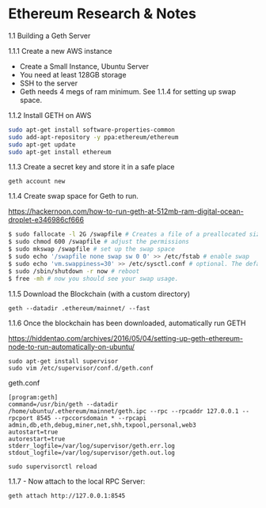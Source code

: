 # Ethereum Research & Notes

1.1 Building a Geth Server

1.1.1 Create a new AWS instance

 - Create a Small Instance, Ubuntu Server
 - You need at least 128GB storage
 - SSH to the server
 - Geth needs 4 megs of ram minimum. See 1.1.4 for setting up swap space.

1.1.2 Install GETH on AWS

```bash
sudo apt-get install software-properties-common
sudo add-apt-repository -y ppa:ethereum/ethereum
sudo apt-get update
sudo apt-get install ethereum
```

1.1.3 Create a secret key and store it in a safe place

```
geth account new
```

1.1.4 Create swap space for Geth to run.

https://hackernoon.com/how-to-run-geth-at-512mb-ram-digital-ocean-droplet-e346986cf666
```bash
$ sudo fallocate -l 2G /swapfile # Creates a file of a preallocated size 
$ sudo chmod 600 /swapfile # adjust the permissions 
$ sudo mkswap /swapfile # set up the swap space 
$ sudo echo '/swapfile none swap sw 0 0' >> /etc/fstab # enable swap 
$ sudo echo 'vm.swappiness=30' >> /etc/sysctl.conf # optional. The default swappiness (i.e. system willingness to use swap) is 60. You can set it to 30 if you care. As swap gradually kills SDDs. In my experience 30 is enough and it feels more eco-friendly. 
$ sudo /sbin/shutdown -r now # reboot 
$ free -mh # now you should see your swap usage.
```




1.1.5 Download the Blockchain (with a custom directory)

```
geth --datadir .ethereum/mainnet/ --fast
```

1.1.6 Once the blockchain has been downloaded, automatically run GETH

https://hiddentao.com/archives/2016/05/04/setting-up-geth-ethereum-node-to-run-automatically-on-ubuntu/
```
sudo apt-get install supervisor 
sudo vim /etc/supervisor/conf.d/geth.conf
```

geth.conf
```
[program:geth]
command=/usr/bin/geth --datadir /home/ubuntu/.ethereum/mainnet/geth.ipc --rpc --rpcaddr 127.0.0.1 --rpcport 8545 --rpccorsdomain * --rpcapi admin,db,eth,debug,miner,net,shh,txpool,personal,web3
autostart=true  
autorestart=true  
stderr_logfile=/var/log/supervisor/geth.err.log  
stdout_logfile=/var/log/supervisor/geth.out.log  
```

```
sudo supervisorctl reload  
```

1.1.7 - Now attach to the local RPC Server:
```
geth attach http://127.0.0.1:8545
```


